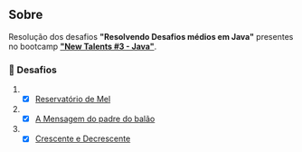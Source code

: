 ## Sobre

Resolução dos desafios **"Resolvendo Desafios médios em Java"** presentes no bootcamp **["New Talents #3 - Java"](../../../)**.

### 🧠 Desafios

1. - [x] [Reservatório de Mel](reservatorio-de-mel/)
2. - [x] [A Mensagem do padre do balão](a-mensagem-do-padre-do-balao/)
3. - [x] [Crescente e Decrescente](crescente-e-decrescente/)